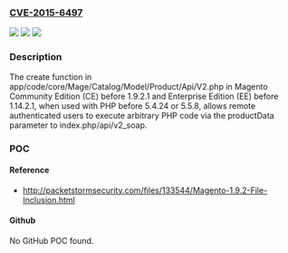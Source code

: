 ### [CVE-2015-6497](https://cve.mitre.org/cgi-bin/cvename.cgi?name=CVE-2015-6497)
![](https://img.shields.io/static/v1?label=Product&message=n%2Fa&color=blue)
![](https://img.shields.io/static/v1?label=Version&message=n%2Fa&color=blue)
![](https://img.shields.io/static/v1?label=Vulnerability&message=n%2Fa&color=brighgreen)

### Description

The create function in app/code/core/Mage/Catalog/Model/Product/Api/V2.php in Magento Community Edition (CE) before 1.9.2.1 and Enterprise Edition (EE) before 1.14.2.1, when used with PHP before 5.4.24 or 5.5.8, allows remote authenticated users to execute arbitrary PHP code via the productData parameter to index.php/api/v2_soap.

### POC

#### Reference
- http://packetstormsecurity.com/files/133544/Magento-1.9.2-File-Inclusion.html

#### Github
No GitHub POC found.

